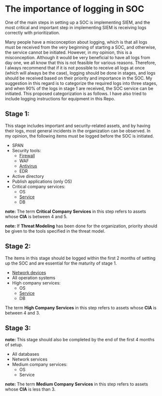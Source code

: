 # The importance of logging in SOC

One of the main steps in setting up a SOC is implementing SIEM, and the most critical and important step in implementing SIEM is receiving logs correctly with prioritization.

Many people have a misconception about logging, which is that all logs must be received from the very beginning of starting a SOC, and otherwise, the service cannot be initiated. However, in my opinion, this is a misconception. Although it would be very beneficial to have all logs from day one, we all know that this is not feasible for various reasons. Therefore, I always recommend that if it is not possible to receive all logs at once (which will always be the case), logging should be done in stages, and logs should be received based on their priority and importance in the SOC. My suggestion in this regard is to categorize the required logs into three stages, and when 90% of the logs in stage 1 are received, the SOC service can be initiated. This proposed categorization is as follows. I have also tried to include logging instructions for equipment in this Repo.

## Stage 1:

This stage includes important and security-related assets, and by having their logs, most general incidents in the organization can be observed. In my opinion, the following items must be logged before the SOC is initiated.

- SPAN
- Security tools:
  - [Firewall](https://github.com/shahirahbar/SIEM-Logging/tree/main/firewall%26WAF)
  - WAF
  - [Antivirus](https://github.com/shahirahbar/SIEM-Logging/tree/main/AV%26EDR)
  - EDR
- Active directory
- Publish applications (only OS)
- Critical company services:
  - OS
  - [Service](https://github.com/shahirahbar/SIEM-Logging/tree/main/Webservice)
  - DB

**note:** The term **Critical Company Services** in this step refers to assets whose **CIA** is between 4 and 5.

**note:** If **Threat Modeling** has been done for the organization, priority should be given to the tools specified in the threat model.

## Stage 2:

The items in this stage should be logged within the first 2 months of setting up the SOC and are essential for the maturity of stage 1.

- [Network devices](https://github.com/shahirahbar/SIEM-Logging/tree/main/Switch%26Router)
- All operation systems
- High company services:
  - OS
  - [Service](https://github.com/shahirahbar/SIEM-Logging/tree/main/Webservice)
  - DB

The term **High Company Services** in this step refers to assets whose **CIA** is between 4 and 3.

## Stage 3:

**note:** This stage should also be completed by the end of the first 4 months of setup.

- All databases
- Network services
- Medium company services:
  - OS
  - Service

**note:** The term **Medium Company Services** in this step refers to assets whose **CIA** is less than 3.

